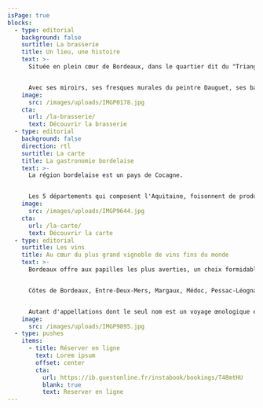 ```yaml
---
isPage: true
blocks:
  - type: editorial
    background: false
    surtitle: La brasserie
    title: Un lieu, une histoire
    text: >-
      Située en plein cœur de Bordeaux, dans le quartier dit du "Triangle d'or", la Brasserie Le Noailles se définit comme <em>"la plus parisienne des brasseries bordelaises"</em>.


      Avec ses miroirs, ses fresques murales du peintre Dauguet, ses banquettes de velours rouge, ses garçons en gilet noir et tablier blanc, Le Noailles offre un cadre intemporel et une cuisine raffinée.
    image:
      src: /images/uploads/IMGP0178.jpg
    cta:
      url: /la-brasserie/
      text: Découvrir la brasserie
  - type: editorial
    background: false
    direction: rtl
    surtitle: La carte
    title: La gastronomie bordelaise
    text: >-
      La région bordelaise est un pays de Cocagne.


      Les 5 départements qui composent l'Aquitaine, foisonnent de produits gourmands dont le Noailles s'inspire pour concocter des mets savoureux et authentiques : lamproie, cèpes, asperges de Blaye, caviar de Gironde, fraises de Dordogne ou du Lot et Garonne, foie gras et volailles des Landes, truffes du Périgord…
    image:
      src: /images/uploads/IMGP9644.jpg
    cta:
      url: /la-carte/
      text: Découvrir la carte
  - type: editorial
    surtitle: Les vins
    title: Au cœur du plus grand vignoble de vins fins du monde
    text: >-
      Bordeaux offre aux papilles les plus averties, un choix formidable de crus de toutes les couleurs et de toutes les saveurs (Bordeaux rouges, rosés, blancs secs ou liquoreux).


      Côtes de Bordeaux, Entre-Deux-Mers, Margaux, Médoc, Pessac-Léognan, Pomerol, Saint-Emilion, Sauternes… 


      Autant d'appellations dont le seul nom est un voyage œnologique et auxquelles la carte du Noailles fait la part belle, qu'il s'agisse de petits Bordeaux à découvrir ou de grands crus mythiques.
    image:
      src: /images/uploads/IMGP9895.jpg
  - type: pushes
    items:
      - title: Réserver en ligne
        text: Lorem ipsum
        offset: center
        cta:
          url: https://ib.guestonline.fr/instabook/bookings/T48mtHU
          blank: true
          text: Reserver en ligne
---
```

